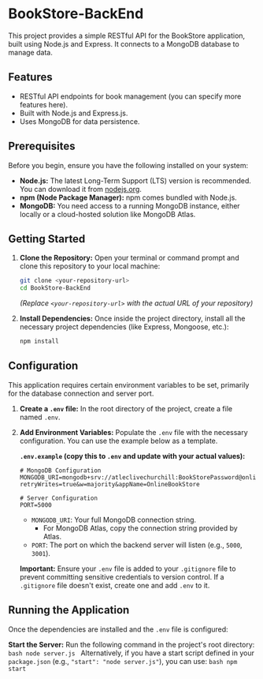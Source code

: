 # BookStore-BackEnd

This project provides a simple RESTful API for the BookStore application, built using Node.js and Express. It connects to a MongoDB database to manage data.

## Features

* RESTful API endpoints for book management (you can specify more features here).
* Built with Node.js and Express.js.
* Uses MongoDB for data persistence.

## Prerequisites

Before you begin, ensure you have the following installed on your system:

* **Node.js:** The latest Long-Term Support (LTS) version is recommended. You can download it from [nodejs.org](https://nodejs.org/).
* **npm (Node Package Manager):** npm comes bundled with Node.js.
* **MongoDB:** You need access to a running MongoDB instance, either locally or a cloud-hosted solution like MongoDB Atlas.

## Getting Started

1.  **Clone the Repository:**
    Open your terminal or command prompt and clone this repository to your local machine:
    ```bash
    git clone <your-repository-url>
    cd BookStore-BackEnd
    ```
    *(Replace `<your-repository-url>` with the actual URL of your repository)*

2.  **Install Dependencies:**
    Once inside the project directory, install all the necessary project dependencies (like Express, Mongoose, etc.):
    ```bash
    npm install
    ```

## Configuration

This application requires certain environment variables to be set, primarily for the database connection and server port.

1.  **Create a `.env` file:**
    In the root directory of the project, create a file named `.env`.

2.  **Add Environment Variables:**
    Populate the `.env` file with the necessary configuration. You can use the example below as a template.

    **`.env.example` (copy this to `.env` and update with your actual values):**
    ```env
    # MongoDB Configuration
    MONGODB_URI=mongodb+srv://atleclivechurchill:BookStorePassword@onlinebookstore.ylxlev8.mongodb.net/?retryWrites=true&w=majority&appName=OnlineBookStore

    # Server Configuration
    PORT=5000
    ```

    * `MONGODB_URI`: Your full MongoDB connection string.
        * For MongoDB Atlas, copy the connection string provided by Atlas.
    * `PORT`: The port on which the backend server will listen (e.g., `5000`, `3001`).

    **Important:** Ensure your `.env` file is added to your `.gitignore` file to prevent committing sensitive credentials to version control. If a `.gitignore` file doesn't exist, create one and add `.env` to it.

## Running the Application

Once the dependencies are installed and the `.env` file is configured:

   **Start the Server:**
    Run the following command in the project's root directory:
    ```bash
    node server.js
    ```
    Alternatively, if you have a start script defined in your `package.json` (e.g., `"start": "node server.js"`), you can use:
    ```bash
    npm start
    ```
